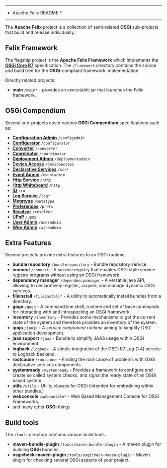 ***********************
* Apache Felix README *
***********************

The **Apache Felix** project is a collection of semi-related **OSGi** sub-projects that build and release
individually.

## Felix Framework

The flagship project is the **Apache Felix Framework** which implements the [**OSGi Core R7**](https://osgi.org/specification/osgi.core/7.0.0/) specification. The `/framework` directory contains the source and build tree for the **OSGi**-compliant
framework implementation.

Directly related projects:

- **main** `/main*` - provides an executable jar that launches the Felix framework.

## OSGi Compendium

Several sub-projects cover various **OSGi Compendium** specifications such as:

- [**Configuration Admin**](https://osgi.org/specification/osgi.cmpn/7.0.0/service.cm.html) `/configadmin`
- [**Configurator**](https://osgi.org/specification/osgi.cmpn/7.0.0/service.configurator.html) `/configurator`
- [**Converter**](https://osgi.org/specification/osgi.cmpn/7.0.0/util.converter.html) `/converter`
- [**Coordinator**](https://osgi.org/specification/osgi.cmpn/7.0.0/service.coordinator.html) `/coordinator`
- [**Deployment Admin**](https://osgi.org/specification/osgi.cmpn/7.0.0/service.deploymentadmin.html) `/deploymentadmin`
- [**Device Access**](https://osgi.org/specification/osgi.cmpn/7.0.0/service.device.html) `/deviceaccess`
- [**Declarative Services**](https://osgi.org/specification/osgi.cmpn/7.0.0/service.component.html) `/scr*`
- [**Event Admin**](https://osgi.org/specification/osgi.cmpn/7.0.0/service.event.html) `/eventadmin`
- [**Http Service**](https://osgi.org/specification/osgi.cmpn/7.0.0/service.http.html) `/http`
- [**Http Whiteboard**](https://osgi.org/specification/osgi.cmpn/7.0.0/service.http.whiteboard.html) `/http`
- [**IO**](https://osgi.org/specification/osgi.cmpn/7.0.0/service.io.html) `/io`
- [**Log Service**](https://osgi.org/specification/osgi.cmpn/7.0.0/service.log.html) `/log*`
- [**Metatype**](https://osgi.org/specification/osgi.cmpn/7.0.0/service.metatype.html) `/metatype`
- [**Preferences**](https://osgi.org/specification/osgi.cmpn/7.0.0/service.prefs.html) `/prefs`
- [**Resolver**](https://osgi.org/specification/osgi.core/7.0.0/service.resolver.html) `/resolver`
- [**UPnP**](https://osgi.org/specification/osgi.cmpn/7.0.0/service.upnp.html) `/upnp`
- [**User Admin**](https://osgi.org/specification/osgi.cmpn/7.0.0/service.useradmin.html) `/useradmin`
- [**Wire Admin**](https://osgi.org/specification/osgi.cmpn/7.0.0/service.wireadmin.html) `/wireadmin`

## Extra Features

Several projects provide extra features to an OSGi runtime.

- **bundle repository** `/bundlerepository` - Bundle repository service.
- **connect** `/connect` - A service registry that enables OSGi style service registry programs without using an OSGi framework.
- **dependency manager** `/dependencymanager` - A versatile java API, allowing to declaratively
  register, acquire, and manage dynamic OSGi services.
- **fileinstall** `/fileinstall*` - A utility to automatically install bundles from a directory.
- **gogo** `/gogo` - A command line shell, runtime and set of base commands for interacting with and introspecting an OSGi framework.
- **inventory** `/inventory` - Provides some mechanisms to get the current state of the system and therefore provides an inventory of the system.
- **ipojo** `/ipojo` - A *service component runtime* aiming to simplify OSGi application development.
- **jaas support** `/jaas` - Bundle to simplify JAAS usage within OSGi environment.
- **logback** `/logback` - A simple integration of the OSGi R7 Log (1.4) service to Logback backend.
- **rootcause** `/rootcause` - Finding the root cause of problems with OSGi declarative services components.
- **systemready** `/systemready` - Provides a framework to configure and create so called system checks, and signal the ready state of an OSGi based system.
- **utils** `/utils` - Utility classes for OSGi (intended for embedding within other bundles.)
- **webconsole** `/webconsole*` - Web Based Management Console for OSGi Frameworks.
- and many other **OSGi** things

## Build tools

The `/tools` directory contains various build tools.

- **maven-bundle-plugin** `/tools/maven-bundle-plugin` - A maven plugin for building **OSGi** bundles.
- **osgicheck-maven-plugin** `/tools/osgicheck-maven-plugin` - Maven plugin for checking several OSGi aspects of your project.

